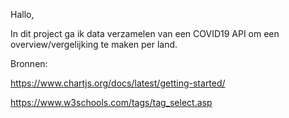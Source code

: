 Hallo,

In dit project ga ik data verzamelen van een COVID19 API om een overview/vergelijking te maken per land.

Bronnen:

https://www.chartjs.org/docs/latest/getting-started/

https://www.w3schools.com/tags/tag_select.asp
